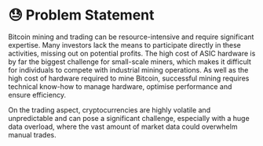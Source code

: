 # 😓 Problem Statement

Bitcoin mining and trading can be resource-intensive and require significant expertise. Many investors lack the means to participate directly in these activities, missing out on potential profits. The high cost of ASIC hardware is by far the biggest challenge for small-scale miners, which makes it difficult for individuals to compete with industrial mining operations. As well as the high cost of hardware required to mine Bitcoin, successful mining requires technical know-how to manage hardware, optimise performance and ensure efficiency.  &#x20;

On the trading aspect, cryptocurrencies are highly volatile and unpredictable and can pose a significant challenge, especially with a huge data overload, where the vast amount of market data could overwhelm manual trades.
